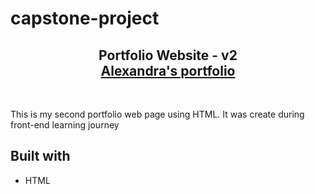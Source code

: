 # capstone-project
<h2 align="center">
  Portfolio Website - v2<br/>
  <a href="https://alexandradanca.github.io/capstone-project/" target="_blank">Alexandra's portfolio</a>
</h2>
</br>
<p>This is my second portfolio web page using HTML. It was create during front-end learning journey</p>

## Built with
- HTML
